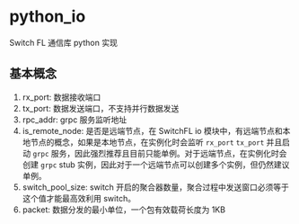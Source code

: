 # python_io
Switch FL 通信库 python 实现

## 基本概念
1. rx_port: 数据接收端口
2. tx_port: 数据发送端口，不支持并行数据发送
3. rpc_addr: grpc 服务监听地址
4. is_remote_node: 是否是远端节点，在 SwitchFL io 模块中，有远端节点和本地节点的概念，如果是本地节点，在实例化时会监听 `rx_port` `tx_port` 并且启动 `grpc` 服务，因此强烈推荐且目前只能单例。对于远端节点，在实例化时会创建 `grpc` stub 实例，因此对于一个远端节点可以创建多个实例，但仍然建议单例。
5. switch_pool_size: switch 开启的聚合器数量，聚合过程中发送窗口必须等于这个值才能最高效利用 switch。
6. packet: 数据分发的最小单位，一个包有效载荷长度为 1KB
